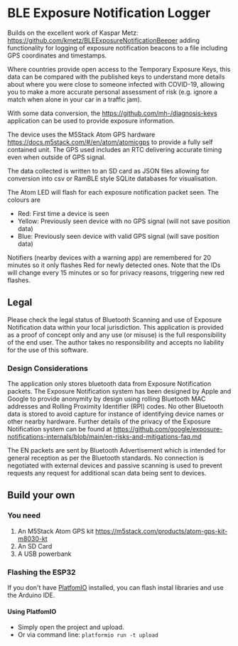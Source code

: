 # BLE Exposure Notification Logger

Builds on the excellent work of Kaspar Metz: https://github.com/kmetz/BLEExposureNotificationBeeper adding functionality for logging of exposure notification beacons to a file including GPS coordinates and timestamps. 

Where countries provide open access to the Temporary Exposure Keys, this data can be compared with the published keys to understand more details about where you were close to someone infected with COVID-19, allowing you to make a more accurate personal assessment of risk (e.g. ignore a match when alone in your car in a traffic jam).

With some data conversion, the https://github.com/mh-/diagnosis-keys application can be used to provide exposure information.

The device uses the M5Stack Atom GPS hardware https://docs.m5stack.com/#/en/atom/atomicgps to provide a fully self contained unit. The GPS used includes an RTC delivering accurate timing even when outside of GPS signal.

The data collected is written to an SD card as JSON files allowing for conversion into csv or RamBLE style SQLite databases for visualisation.

The Atom LED will flash for each exposure notification packet seen. The colours are
- Red: First time a device is seen
- Yellow: Previously seen device with no GPS signal (will not save position data)
- Blue: Previously seen device with valid GPS signal (will save position data)

Notifiers (nearby devices with a warning app) are remembered for 20 minutes so it only flashes Red for newly detected ones. Note that the IDs will change every 15 minutes or so for privacy reasons, triggering new red flashes.

## Legal
Please check the legal status of Bluetooth Scanning and use of Exposure Notification data within your local jurisdiction. This application is provided as a proof of concept only and any use (or misuse) is the full responsibility of the end user. The author takes no responsibility and accepts no liability for the use of this software.

### Design Considerations
The application only stores bluetooth data from Exposure Notification packets. The Exposure Notification system has been designed by Apple and Google to provide anonymity by design using rolling Bluetooth MAC addresses and Rolling Proximity Identifier (RPI) codes. No other Bluetooth data is stored to avoid capture for instance of identifying device names or other nearby hardware. Further details of the privacy of the Exposure Notification system can be found at https://github.com/google/exposure-notifications-internals/blob/main/en-risks-and-mitigations-faq.md

The EN packets are sent by Bluetooth Advertisement which is intended for general reception as per the Bluetooth standards. No connection is negotiated with external devices and passive scanning is used to prevent requests any request for additional scan data being sent to devices.

## Build your own
### You need
1. An M5Stack Atom GPS kit https://m5stack.com/products/atom-gps-kit-m8030-kt
2. An SD Card
3. A USB powerbank

### Flashing the ESP32
If you don't have [PlatfomIO](https://platformio.org/platformio-ide) installed, you can flash instal libraries and use the Arduino IDE.

#### Using PlatfomIO
- Simply open the project and upload.
- Or via command line: `platformio run -t upload`


